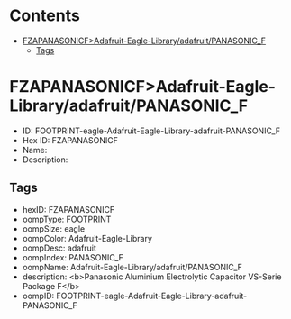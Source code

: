 



Contents
========

* [FZAPANASONICF>Adafruit-Eagle-Library/adafruit/PANASONIC_F](#fzapanasonicfadafruit-eagle-libraryadafruitpanasonic_f)
	* [Tags](#tags)

# FZAPANASONICF>Adafruit-Eagle-Library/adafruit/PANASONIC_F

- ID: FOOTPRINT-eagle-Adafruit-Eagle-Library-adafruit-PANASONIC_F
- Hex ID: FZAPANASONICF
- Name: 
- Description: 

## Tags

- hexID: FZAPANASONICF
- oompType: FOOTPRINT
- oompSize: eagle
- oompColor: Adafruit-Eagle-Library
- oompDesc: adafruit
- oompIndex: PANASONIC_F
- oompName: Adafruit-Eagle-Library/adafruit/PANASONIC_F
- description: &lt;b&gt;Panasonic Aluminium Electrolytic Capacitor VS-Serie Package F&lt;/b&gt;
- oompID: FOOTPRINT-eagle-Adafruit-Eagle-Library-adafruit-PANASONIC_F
